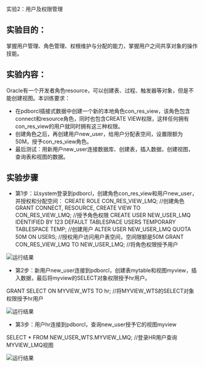 
 实验2：用户及权限管理

## 实验目的：

掌握用户管理、角色管理、权根维护与分配的能力，掌握用户之间共享对象的操作技能。

## 实验内容：
Oracle有一个开发者角色resource，可以创建表、过程、触发器等对象，但是不能创建视图。本训练要求：
- 在pdborcl插接式数据中创建一个新的本地角色con_res_view，该角色包含connect和resource角色，同时也包含CREATE VIEW权限，这样任何拥有con_res_view的用户就同时拥有这三种权限。
- 创建角色之后，再创建用户new_user，给用户分配表空间，设置限额为50M，授予con_res_view角色。
- 最后测试：用新用户new_user连接数据库、创建表，插入数据，创建视图，查询表和视图的数据。

## 实验步骤



- 第1步：以system登录到pdborcl，创建角色con_res_view和用户new_user，并授权和分配空间：
CREATE ROLE CON_RES_VIEW_LMQ;   //创建角色
GRANT CONNECT, RESOURCE, CREATE VIEW TO CON_RES_VIEW_LMQ;  //授予角色权限
CREATE USER NEW_USER_LMQ IDENTIFIED BY 123 DEFAULT TABLESPACE USERS TEMPORARY TABLESPACE TEMP;	//创建用户
ALTER USER NEW_USER_LMQ QUOTA 50M ON USERS;	//授权用户访问用户表空间，空间限额是50M
GRANT CON_RES_VIEW_LMQ TO NEW_USER_LMQ;	    //将角色权限授予用户



![运行结果](https://github.com/liumengqi77/oracle/blob/master/test1/p1.png)


- 第2步：新用户new_user连接到pdborcl，创建表mytable和视图myview，插入数据，最后将myview的SELECT对象权限授予hr用户。

GRANT SELECT ON MYVIEW_WTS TO hr;    //将MYVIEW_WTS的SELECT对象权限授予hr用户

![运行结果](https://github.com/liumengqi77/oracle/blob/master/test1/p2.png)


- 第3步：用户hr连接到pdborcl，查询new_user授予它的视图myview

SELECT * FROM NEW_USER_WTS.MYVIEW_LMQ;  //登录HR用户查询MYVIEW_LMQ视图


![运行结果](https://github.com/liumengqi77/oracle/blob/master/test1/p3.png)





